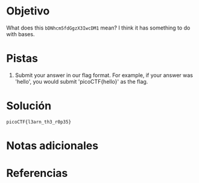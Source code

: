 # Objetivo
What does this `bDNhcm5fdGgzX3IwcDM1` mean? I think it has something to do with bases.

# Pistas
1. Submit your answer in our flag format. For example, if your answer was 'hello', you would submit 'picoCTF{hello}' as the flag.
# Solución
```
picoCTF{l3arn_th3_r0p35}
```
# Notas adicionales
# Referencias
